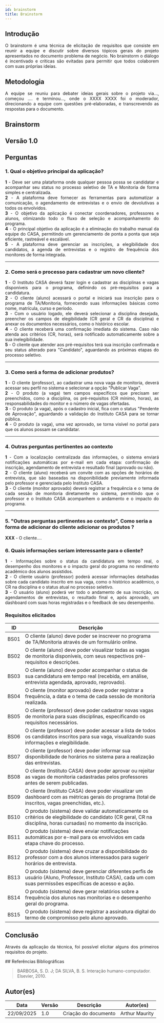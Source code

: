 ```yaml
---
id: brainstorm
title: Brainstorm
---
```

 
## Introdução
<p align = "justify">
O brainstorm é uma técnica de elicitação de requisitos que consiste em reunir a equipe e discutir sobre diversos tópicos gerais do projeto apresentados no documento problema de negócio. No brainstorm o diálogo é incentivado e críticas são evitadas para permitir que todos colaborem com suas próprias ideias.
</p>
 
## Metodologia
<p align = "justify">
A equipe se reuniu para debater ideias gerais sobre o projeto via..., começou .... e terminou..., onde o XXXX XXXX foi o moderador, direcionando a equipe com questões pré-elaboradas, e transcrevendo as respostas para o documento.
</p>
 
## Brainstorm
 
## Versão 1.0
 
## Perguntas
 
### 1. Qual o objetivo principal da aplicação?
 
<p align = "justify">
<b>1</b> - Deve ser uma plataforma onde qualquer pessoa possa se candidatar e acompanhar seu status no processo seletivo de TA e Monitoria de forma simples e centralizada.<br>
<b>2</b> - A plataforma deve fornecer as ferramentas para automatizar a comunicação, o agendamento de entrevistas e o envio de devolutivas a todos os envolvidos.<br>
<b>3</b> - O objetivo da aplicação é conectar coordenadores, professores e alunos, otimizando todo o fluxo de seleção e acompanhamento do programa.<br>
<b>4</b> - O principal objetivo da aplicação é a eliminação do trabalho manual da equipe do CASA, permitindo um gerenciamento de ponta a ponta que seja eficiente, rastreável e escalável.<br>
<b>5</b> - A plataforma deve gerenciar as inscrições, a elegibilidade dos candidatos, a agenda de entrevistas e o registro de frequência dos monitores de forma integrada.<br>
</p>
 
---
 
### 2. Como será o processo para cadastrar um novo cliente?
 
<p align = "justify">
<b>1</b> - O Instituto CASA deverá fazer login e cadastrar as disciplinas e vagas disponíveis para o programa, definindo os pré-requisitos para a candidatura.<br>
<b>2</b> - O cliente (aluno) acessará o portal e iniciará sua inscrição para o programa de TA/Monitoria, fornecendo suas informações básicas como nome, matrícula, curso e período.<br>
<b>3</b> - Com o usuário logado, ele deverá selecionar a disciplina desejada, preencher os campos de elegibilidade (CR geral e CR da disciplina) e anexar os documentos necessários, como o histórico escolar.<br>
<b>4</b> - O cliente receberá uma confirmação imediata do sistema. Caso não atenda aos critérios (CR, horas), será notificado automaticamente sobre a sua inelegibilidade.<br>
<b>5</b> - O cliente que atender aos pré-requisitos terá sua inscrição confirmada e seu status alterado para "Candidato", aguardando as próximas etapas do processo seletivo.<br>
</p>
 
---
 
### 3. Como será a forma de adicionar produtos?
 
<p align = "justify">
<b>1</b> - O cliente (professor), ao cadastrar uma nova vaga de monitoria, deverá acessar seu perfil no sistema e selecionar a opção "Publicar Vaga".<br>
<b>2</b> - O produto (a vaga) tem campos específicos que precisam ser preenchidos, como a disciplina, os pré-requisitos (CR mínimo, horas), as responsabilidades do monitor e o número de vagas ofertadas.<br>
<b>3</b> - O produto (a vaga), após o cadastro inicial, fica com o status "Pendente de Aprovação", aguardando a validação do Instituto CASA para se tornar pública.<br>
<b>4</b> - O produto (a vaga), uma vez aprovado, se torna visível no portal para que os alunos possam se candidatar.<br>
</p>
 
---
 
### 4. Outras perguntas pertinentes ao contexto

<p align = "justify">
<b>1</b> - Com a localização centralizada das informações, o sistema enviará notificações automáticas por e-mail em cada etapa: confirmação de inscrição, agendamento de entrevista e resultado final (aprovado ou não).<br>
<b>2</b> - O cliente (aluno) receberá um convite com as opções de horários de entrevista, que são baseadas na disponibilidade previamente informada pelo professor e gerenciada pelo Instituto CASA.<br>
<b>3</b> - O cliente (monitor aprovado) deverá registrar a frequência e o tema de cada sessão de monitoria diretamente no sistema, permitindo que o professor e o Instituto CASA acompanhem o andamento e o impacto do programa.<br>
</p>
 
---
 
### 5. "Outras perguntas pertinentes ao contexto", Como seria a forma de adicionar do cliente adicionar os produtos ?
<p align = "justify">
<b>XXX</b> - O cliente....
</p>
 
### 6. Quais informações seriam interessante para o cliente?
<p align = "justify">
<b>1</b> - Informações sobre o status da candidatura em tempo real, o desempenho dos monitores e o impacto geral do programa no rendimento acadêmico dos alunos assistidos.<br>
<b>2</b> - O cliente usuário (professor) poderá acessar informações detalhadas sobre cada candidato inscrito em sua vaga, como o histórico acadêmico, o CR na disciplina e o status atual no processo seletivo.<br>
<b>3</b> - O usuário (aluno) poderá ver todo o andamento de sua inscrição, os agendamentos de entrevistas, o resultado final e, após aprovado, um dashboard com suas horas registradas e o feedback de seu desempenho.<br>

</p>
 
### Requisitos elicitados
 
|ID|Descrição|
|----|-------------|
|BS01| O cliente (aluno) deve poder se inscrever no programa de TA/Monitoria através de um formulário online.|
|BS02| O cliente (aluno) deve poder visualizar todas as vagas de monitoria disponíveis, com seus respectivos pré-requisitos e descrições.|
|BS03| O cliente (aluno) deve poder acompanhar o status de sua candidatura em tempo real (recebida, em análise, entrevista agendada, aprovado, reprovado).|
|BS04| O cliente (monitor aprovado) deve poder registrar a frequência, a data e o tema de cada sessão de monitoria realizada.|
|BS05| O cliente (professor) deve poder cadastrar novas vagas de monitoria para suas disciplinas, especificando os requisitos necessários.|
|BS06| O cliente (professor) deve poder acessar a lista de todos os candidatos inscritos para sua vaga, visualizando suas informações e elegibilidade.|
|BS07| O cliente (professor) deve poder informar sua disponibilidade de horários no sistema para a realização das entrevistas.|
|BS08| O cliente (Instituto CASA) deve poder aprovar ou rejeitar as vagas de monitoria cadastradas pelos professores antes de serem publicadas.|
|BS09| O cliente (Instituto CASA) deve poder visualizar um dashboard com as métricas gerais do programa (total de inscritos, vagas preenchidas, etc.).|
|BS10| O produto (sistema) deve validar automaticamente os critérios de elegibilidade do candidato (CR geral, CR na disciplina, horas cursadas) no momento da inscrição.|
|BS11| O produto (sistema) deve enviar notificações automáticas por e-mail para os envolvidos em cada etapa chave do processo.|
|BS12| O produto (sistema) deve cruzar a disponibilidade do professor com a dos alunos interessados para sugerir horários de entrevista.|
|BS13| O produto (sistema) deve gerenciar diferentes perfis de usuário (Aluno, Professor, Instituto CASA), cada um com suas permissões específicas de acesso e ação.|
|BS14| O produto (sistema) deve gerar relatórios sobre a frequência dos alunos nas monitorias e o desempenho geral do programa.|
|BS15| O produto (sistema) deve registrar a assinatura digital do termo de compromisso pelo aluno aprovado.|

## Conclusão
<p align = "justify">
Através da aplicação da técnica, foi possível elicitar alguns dos primeiros requisitos do projeto.
</p>
## Referências Bibliográficas
 
> BARBOSA, S. D. J; DA SILVA, B. S. Interação humano-computador. Elsevier, 2010.
 
 
## Autor(es)
| Data | Versão | Descrição | Autor(es) |
| -- | -- | -- | -- |
| 22/09/2025 | 1.0 | Criação do documento | Arthur Maurity |
